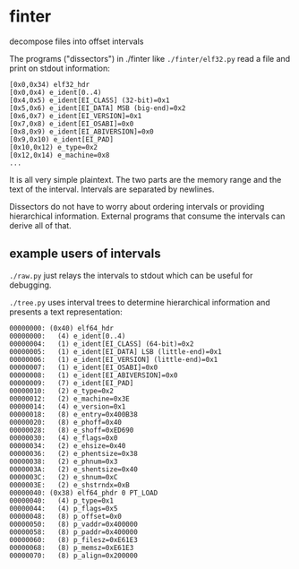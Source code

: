 # finter
decompose files into offset intervals

The programs ("dissectors") in ./finter like `./finter/elf32.py` read a file and print on stdout information:

    [0x0,0x34) elf32_hdr
    [0x0,0x4) e_ident[0..4)
    [0x4,0x5) e_ident[EI_CLASS] (32-bit)=0x1
    [0x5,0x6) e_ident[EI_DATA] MSB (big-end)=0x2
    [0x6,0x7) e_ident[EI_VERSION]=0x1
    [0x7,0x8) e_ident[EI_OSABI]=0x0
    [0x8,0x9) e_ident[EI_ABIVERSION]=0x0
    [0x9,0x10) e_ident[EI_PAD]
    [0x10,0x12) e_type=0x2
    [0x12,0x14) e_machine=0x8
    ...
It is all very simple plaintext. The two parts are the memory range and the text of the interval. Intervals are separated by newlines.

Dissectors do not have to worry about ordering intervals or providing hierarchical information. External programs that consume the intervals can derive all of that.

## example users of intervals

 `./raw.py` just relays the intervals to stdout which can be useful for debugging.

`./tree.py` uses interval trees to determine hierarchical information and presents a text representation:

```
00000000: (0x40) elf64_hdr
00000000:   (4) e_ident[0..4)
00000004:   (1) e_ident[EI_CLASS] (64-bit)=0x2
00000005:   (1) e_ident[EI_DATA] LSB (little-end)=0x1
00000006:   (1) e_ident[EI_VERSION] (little-end)=0x1
00000007:   (1) e_ident[EI_OSABI]=0x0
00000008:   (1) e_ident[EI_ABIVERSION]=0x0
00000009:   (7) e_ident[EI_PAD]
00000010:   (2) e_type=0x2
00000012:   (2) e_machine=0x3E
00000014:   (4) e_version=0x1
00000018:   (8) e_entry=0x400B38
00000020:   (8) e_phoff=0x40
00000028:   (8) e_shoff=0xED690
00000030:   (4) e_flags=0x0
00000034:   (2) e_ehsize=0x40
00000036:   (2) e_phentsize=0x38
00000038:   (2) e_phnum=0x3
0000003A:   (2) e_shentsize=0x40
0000003C:   (2) e_shnum=0xC
0000003E:   (2) e_shstrndx=0xB
00000040: (0x38) elf64_phdr 0 PT_LOAD
00000040:   (4) p_type=0x1
00000044:   (4) p_flags=0x5
00000048:   (8) p_offset=0x0
00000050:   (8) p_vaddr=0x400000
00000058:   (8) p_paddr=0x400000
00000060:   (8) p_filesz=0xE61E3
00000068:   (8) p_memsz=0xE61E3
00000070:   (8) p_align=0x200000
```

